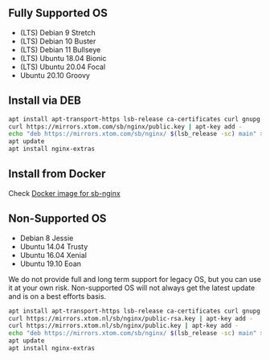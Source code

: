 ## Fully Supported OS

* (LTS) Debian 9 Stretch
* (LTS) Debian 10 Buster
* (LTS) Debian 11 Bullseye
* (LTS) Ubuntu 18.04 Bionic
* (LTS) Ubuntu 20.04 Focal
* Ubuntu 20.10 Groovy

## Install via DEB

```bash
apt install apt-transport-https lsb-release ca-certificates curl gnupg -y
curl https://mirrors.xtom.com/sb/nginx/public.key | apt-key add -
echo "deb https://mirrors.xtom.com/sb/nginx/ $(lsb_release -sc) main" > /etc/apt/sources.list.d/sb-nginx.list
apt update
apt install nginx-extras
```

## Install from Docker

Check [Docker image for sb-nginx](https://github.com/brentybh/docker-sb-nginx)

## Non-Supported OS

* Debian 8 Jessie
* Ubuntu 14.04 Trusty
* Ubuntu 16.04 Xenial
* Ubuntu 19.10 Eoan

We do not provide full and long term support for legacy OS, but you can use it at your own risk. Non-supported OS will not always get the latest update and is on a best efforts basis.

```bash
apt install apt-transport-https lsb-release ca-certificates curl gnupg -y
curl https://mirrors.xtom.nl/sb/nginx/public-rsa.key | apt-key add -
curl https://mirrors.xtom.nl/sb/nginx/public.key | apt-key add -
echo "deb https://mirrors.xtom.com/sb/nginx/ $(lsb_release -sc) main" > /etc/apt/sources.list.d/sb-nginx.list
apt update
apt install nginx-extras
```
